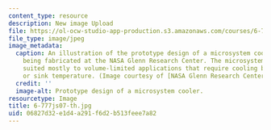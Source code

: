 ```yaml
---
content_type: resource
description: New image Upload
file: https://ol-ocw-studio-app-production.s3.amazonaws.com/courses/6-777j-design-and-fabrication-of-microelectromechanical-devices-spring-2007/06827d32e1d4a291f6d2b513feee7a82_6-777js07-th.jpg
file_type: image/jpeg
image_metadata:
  caption: An illustration of the prototype design of a microsystem cooler that is
    being fabricated at the NASA Glenn Research Center. The microsystem cooler is
    suited mostly to volume-limited applications that require cooling below the ambient
    or sink temperature. (Image courtesy of [NASA Glenn Research Center](http://www.nasa.gov/centers/glenn/home/index.html).)
  credit: ''
  image-alt: Prototype design of a microsystem cooler.
resourcetype: Image
title: 6-777js07-th.jpg
uid: 06827d32-e1d4-a291-f6d2-b513feee7a82
---
```

